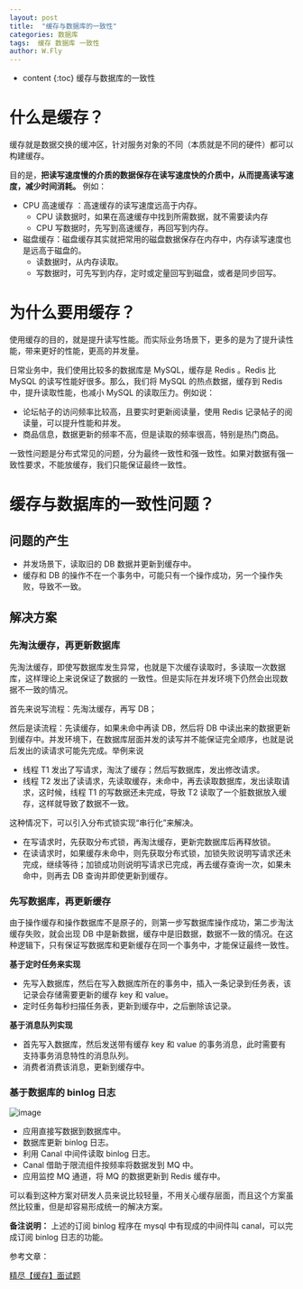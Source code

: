 ```yaml
---
layout: post
title:  "缓存与数据库的一致性"
categories: 数据库
tags:  缓存 数据库 一致性
author: W.Fly
---
```

* content
{:toc}
缓存与数据库的一致性

# 什么是缓存？
缓存就是数据交换的缓冲区，针对服务对象的不同（本质就是不同的硬件）都可以构建缓存。

目的是，**把读写速度慢的介质的数据保存在读写速度快的介质中，从而提高读写速度，减少时间消耗。** 例如：

- CPU 高速缓存 ：高速缓存的读写速度远高于内存。
    - CPU 读数据时，如果在高速缓存中找到所需数据，就不需要读内存
    - CPU 写数据时，先写到高速缓存，再回写到内存。
- 磁盘缓存：磁盘缓存其实就把常用的磁盘数据保存在内存中，内存读写速度也是远高于磁盘的。
    - 读数据时，从内存读取。
    - 写数据时，可先写到内存，定时或定量回写到磁盘，或者是同步回写。

# 为什么要用缓存？
使用缓存的目的，就是提升读写性能。而实际业务场景下，更多的是为了提升读性能，带来更好的性能，更高的并发量。

日常业务中，我们使用比较多的数据库是 MySQL，缓存是 Redis 。Redis 比 MySQL 的读写性能好很多。那么，我们将 MySQL 的热点数据，缓存到 Redis 中，提升读取性能，也减小 MySQL 的读取压力。例如说：

- 论坛帖子的访问频率比较高，且要实时更新阅读量，使用 Redis 记录帖子的阅读量，可以提升性能和并发。
- 商品信息，数据更新的频率不高，但是读取的频率很高，特别是热门商品。

一致性问题是分布式常见的问题，分为最终一致性和强一致性。如果对数据有强一致性要求，不能放缓存，我们只能保证最终一致性。

# 缓存与数据库的一致性问题？
## 问题的产生

- 并发场景下，读取旧的 DB 数据并更新到缓存中。
- 缓存和 DB 的操作不在一个事务中，可能只有一个操作成功，另一个操作失败，导致不一致。

## 解决方案
### 先淘汰缓存，再更新数据库

先淘汰缓存，即使写数据库发生异常，也就是下次缓存读取时，多读取一次数据库，这样理论上来说保证了数据的
一致性。但是实际在并发环境下仍然会出现数据不一致的情况。

首先来说写流程：先淘汰缓存，再写 DB；

然后是读流程：先读缓存，如果未命中再读 DB，然后将 DB 中读出来的数据更新到缓存中。并发环境下，在数据库层面并发的读写并不能保证完全顺序，也就是说后发出的读请求可能先完成。举例来说
- 线程 T1 发出了写请求，淘汰了缓存；然后写数据库，发出修改请求。
- 线程 T2 发出了读请求，先读取缓存，未命中，再去读取数据库，发出读取请求，这时候，线程 T1 的写数据还未完成，导致 T2 读取了一个脏数据放入缓存，这样就导致了数据不一致。

这种情况下，可以引入分布式锁实现“串行化”来解决。

- 在写请求时，先获取分布式锁，再淘汰缓存，更新完数据库后再释放锁。
- 在读请求时，如果缓存未命中，则先获取分布式锁，加锁失败说明写请求还未完成，继续等待；加锁成功则说明写请求已完成，再去缓存查询一次，如果未命中，则再去 DB 查询并即使更新到缓存。

### 先写数据库，再更新缓存

由于操作缓存和操作数据库不是原子的，则第一步写数据库操作成功，第二步淘汰缓存失败，就会出现 DB 中是新数据，缓存中是旧数据，数据不一致的情况。在这种逻辑下，只有保证写数据库和更新缓存在同一个事务中，才能保证最终一致性。

**基于定时任务来实现**
- 先写入数据库，然后在写入数据库所在的事务中，插入一条记录到任务表，该记录会存储需要更新的缓存 key 和 value。
- 定时任务每秒扫描任务表，更新到缓存中，之后删除该记录。

**基于消息队列实现**
- 首先写入数据库，然后发送带有缓存 key 和 value 的事务消息，此时需要有支持事务消息特性的消息队列。
- 消费者消费该消息，更新到缓存中。

### 基于数据库的 binlog 日志

![image](https://github.com/wangfei910/wangfei910.github.io/raw/master/_pic/%E7%BC%93%E5%AD%98/5.png)

- 应用直接写数据到数据库中。
- 数据库更新 binlog 日志。
- 利用 Canal 中间件读取 binlog 日志。
- Canal 借助于限流组件按频率将数据发到 MQ 中。
- 应用监控 MQ 通道，将 MQ 的数据更新到 Redis 缓存中。

可以看到这种方案对研发人员来说比较轻量，不用关心缓存层面，而且这个方案虽然比较重，但是却容易形成统一的解决方案。

**备注说明：** 上述的订阅 binlog 程序在 mysql 中有现成的中间件叫 canal，可以完成订阅 binlog 日志的功能。


参考文章：

[精尽【缓存】面试题](http://svip.iocoder.cn/Cache/Interview/#)
